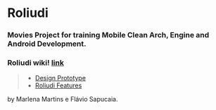 # Roliudi

 ### Movies Project for training Mobile Clean Arch, Engine and Android Development.

### Roliudi wiki! [link](https://github.com/flsapucaia/roliudi/wiki)

> * [Design Prototype](https://github.com/flsapucaia/roliudi/wiki/Prot%C3%B3tipo-Design-Base)
> * [Roliudi Features](https://github.com/flsapucaia/roliudi/wiki/Roliudi-Features)


by Marlena Martins e Flávio Sapucaia.
